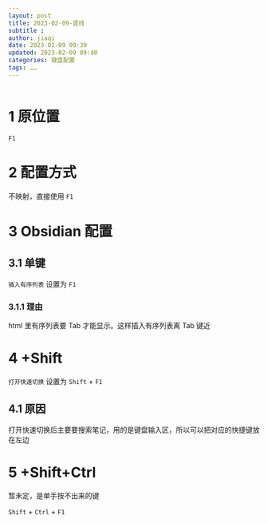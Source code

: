 ```yaml
---
layout: post
title: 2023-02-09-竖线
subtitle :
author: jiaqi
date: 2023-02-09 09:39
updated: 2023-02-09 09:40
categories: 键盘配置
tags: ……
---
```

```toc
```
# 1 原位置

`F1`

# 2 配置方式

不映射，直接使用 `F1`

# 3 Obsidian 配置

## 3.1 单键

`插入有序列表` 设置为 `F1`

### 3.1.1 理由

html 里有序列表要 Tab 才能显示。这样插入有序列表离 Tab 键近

# 4 +Shift

`打开快速切换` 设置为 `Shift` + `F1`

## 4.1 原因

打开快速切换后主要要搜索笔记，用的是键盘输入区，所以可以把对应的快捷键放在左边

# 5 +Shift+Ctrl

暂未定，是单手按不出来的键

`Shift` + `Ctrl` + `F1`